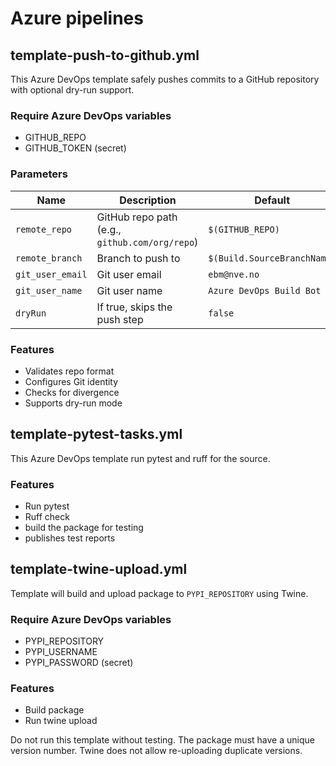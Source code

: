 # Azure pipelines

## template-push-to-github.yml

This Azure DevOps template safely pushes commits to a GitHub repository with optional dry-run support.

### Require Azure DevOps variables
 - GITHUB_REPO
 - GITHUB_TOKEN (secret)

### Parameters

| Name             | Description                                      | Default                      |
|------------------|--------------------------------------------------|------------------------------|
| `remote_repo`    | GitHub repo path (e.g., `github.com/org/repo`)   | `$(GITHUB_REPO)`             |
| `remote_branch`  | Branch to push to                                | `$(Build.SourceBranchName)` |
| `git_user_email` | Git user email                                   | `ebm@nve.no`                 |
| `git_user_name`  | Git user name                                    | `Azure DevOps Build Bot`     |
| `dryRun`         | If true, skips the push step                     | `false`                      |

### Features

- Validates repo format
- Configures Git identity
- Checks for divergence
- Supports dry-run mode


## template-pytest-tasks.yml

This Azure DevOps template run pytest and ruff for the source.

### Features
 - Run pytest
 - Ruff check 
 - build the package for testing
 - publishes test reports

## template-twine-upload.yml

Template will build and upload package to `PYPI_REPOSITORY` using Twine.

### Require Azure DevOps variables
 - PYPI_REPOSITORY
 - PYPI_USERNAME
 - PYPI_PASSWORD (secret)

### Features
 - Build package
 - Run twine upload

Do not run this template without testing. The package must have a unique version number. Twine does not allow re-uploading
duplicate versions. 

